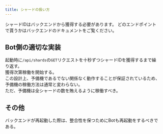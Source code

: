 ```yaml
---
title: シャードの扱い方
---
```

シャードIDはバックエンドから獲得する必要があります。
どのエンドポイントで貰うかはバックエンドのドキュメントをご覧ください。

## Bot側の適切な実装
起動時に`/api/shards`の`GET`リクエストを十秒ずつシャードIDを獲得するまで繰り返す。  
獲得次第稼働を開始する。  
この設計上、予備機であるでない関係なく動作することが保証されているため、予備機の稼働方法は通常と変わらない。  
ただ、予備機は全シャードの数を賄えるように稼働すべき。

## その他
バックエンドが再起動した際は、整合性を保つためにBotも再起動をするべきである。